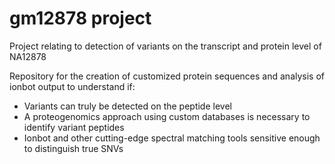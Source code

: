 # gm12878 project
Project relating to detection of variants on the transcript and protein level of NA12878

Repository for the creation of customized protein sequences and analysis of ionbot output to understand if:

- Variants can truly be detected on the peptide level
- A proteogenomics approach using custom databases is necessary to identify variant peptides
- Ionbot and other cutting-edge spectral matching tools sensitive enough to distinguish true SNVs


